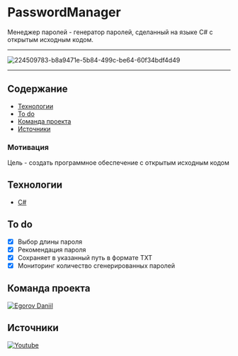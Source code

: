 # PasswordManager
Менеджер паролей - генератор паролей, сделанный на языке C# с открытым исходным кодом.

***

<img src="https://user-images.githubusercontent.com/74517083/224509783-b8a9471e-5b84-499c-be64-60f34bdf4d49.png" alt="224509783-b8a9471e-5b84-499c-be64-60f34bdf4d49" border="0">

***

## Содержание
- [Технологии](#технологии)
- [To do](#to-do)
- [Команда проекта](#команда-проекта)
- [Источники](#источники)

### Мотивация
Цель - создать программное обеспечение с открытым исходным кодом

## Технологии
- [С#](https://www.google.com/url?sa=t&rct=j&q=&esrc=s&source=web&cd=&cad=rja&uact=8&ved=2ahUKEwjjo-Gp9LX_AhXIlosKHUczAw8QFnoECAoQAQ&url=https%3A%2F%2Flearn.microsoft.com%2Fru-ru%2Fdotnet%2Fcsharp%2F&usg=AOvVaw3HdWXu3XtZTS0gNtv1WTk6)

## To do
- [x] Выбор длины пароля
- [x] Рекомендация пароля
- [x] Сохраняет в указанный путь в формате TXT
- [x] Мониторинг количество сгенерированных паролей

## Команда проекта
[![Egorov Daniil](https://img.shields.io/badge/-Daniil%20Egorov-black?logo=GitHub)](https://github.com/klondike0x)

## Источники
[![Youtube](https://img.shields.io/badge/-Youtube-informational?color=white&logo=Youtube&logoColor=red)](https://youtube.com/playlist?list=PL05SB3rBbUsraqiEUeS70RKhVAu97nGeb)
